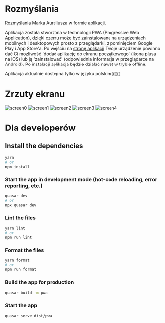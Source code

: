 # Rozmyślania

Rozmyślania Marka Aureliusza w formie aplikacji.

Aplikacja została stworzona w technologii PWA (Progressive Web Application), dzięki czemu może być zainstalowana na urządzeniach mobilnych i desktopowych prosto z przeglądarki, z pominięciem Google Play i App Store'a.
Po wejściu na [stronę aplikacji](https://rozmyslania.vercel.app/) Twoje urządzenie powinno dać Ci mozliwość 'dodać aplikację do ekranu początkowego' (ikona plusa na iOS) lub ją 'zainstalować' (odpowiednia informacja w przeglądarce na Android). Po instalacji aplikacja będzie działać nawet w trybie offline.

Aplikacja aktualnie dostępna tylko w języku polskim 🇵🇱

# Zrzuty ekranu

![screen0](/doc/imgs/screen0.JPG)
![screen1](/doc/imgs/screen1.JPG)
![screen2](/doc/imgs/screen2.JPG)
![screen3](/doc/imgs/screen3.JPG)
![screen4](/doc/imgs/screen4.JPG)

# Dla developerów

## Install the dependencies

```bash
yarn
# or
npm install
```

### Start the app in development mode (hot-code reloading, error reporting, etc.)

```bash
quasar dev
# or
npx quasar dev
```

### Lint the files

```bash
yarn lint
# or
npm run lint
```

### Format the files

```bash
yarn format
# or
npm run format
```

### Build the app for production

```bash
quasar build -m pwa
```

### Start the app

```bash
quasar serve dist/pwa
```
